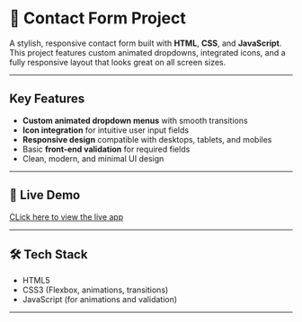 # 📝 Contact Form Project

A stylish, responsive contact form built with **HTML**, **CSS**, and **JavaScript**.  
This project features custom animated dropdowns, integrated icons, and a fully responsive layout that looks great on all screen sizes.

---

## Key Features

- **Custom animated dropdown menus** with smooth transitions  
- **Icon integration** for intuitive user input fields  
- **Responsive design** compatible with desktops, tablets, and mobiles  
- Basic **front-end validation** for required fields  
- Clean, modern, and minimal UI design  

---

## 🔗 Live Demo

[CLick here to view the live app](https://omarasim6.github.io/Contact-Form/)

---

## 🛠️ Tech Stack

- HTML5  
- CSS3 (Flexbox, animations, transitions)  
- JavaScript (for animations and validation)  

---



